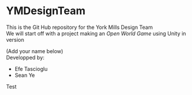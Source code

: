 # YMDesignTeam

This is the Git Hub repository for the York Mills Design Team  
We will start off with a project making an *Open World Game* using Unity in version 

(Add your name below)  
Developped by:
- Efe Tascioglu
- Sean Ye

Test
